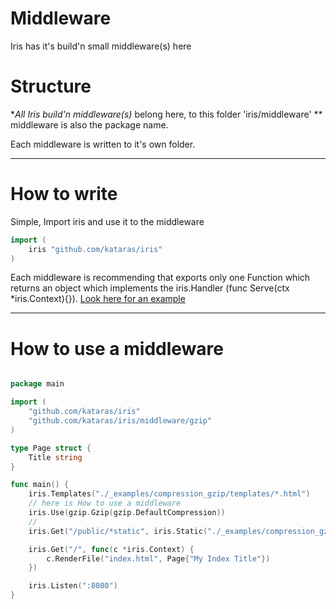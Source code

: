 # Middleware
Iris has it's build'n small middleware(s) here

# Structure
**All Iris build'n middleware(s)* belong here, to this folder 'iris/middleware' **
middleware is also the package name.



Each middleware is written to it's own folder.

----------------------------

# How to write
Simple, Import iris and use it to the middleware

```go
import (
	iris "github.com/kataras/iris"
)
```

Each middleware is recommending that exports only one Function which returns an object which implements the iris.Handler (func Serve(ctx *iris.Context){}). [Look here for an example](https://github.com/kataras/iris/blob/master/middleware/gzip/gzip.go#L79)

----------------------------


# How to use a middleware

```go

package main

import (
	"github.com/kataras/iris"
	"github.com/kataras/iris/middleware/gzip"
)

type Page struct {
	Title string
}

func main() {
	iris.Templates("./_examples/compression_gzip/templates/*.html")
	// here is How to use a middleware
	iris.Use(gzip.Gzip(gzip.DefaultCompression))
	//
	iris.Get("/public/*static", iris.Static("./_examples/compression_gzip/static/", "/public/"))

	iris.Get("/", func(c *iris.Context) {
		c.RenderFile("index.html", Page{"My Index Title"})
	})

	iris.Listen(":8080")
}

```